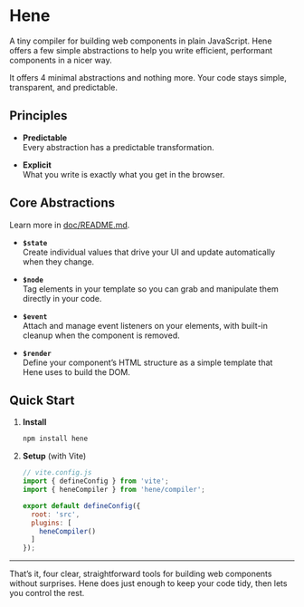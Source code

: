 # Hene

A tiny compiler for building web components in plain JavaScript. Hene offers a few simple abstractions to help you write efficient, performant components in a nicer way.

It offers 4 minimal abstractions and nothing more. Your code stays simple, transparent, and predictable.


## Principles

- **Predictable**  
  Every abstraction has a predictable transformation.

- **Explicit**  
  What you write is exactly what you get in the browser.


## Core Abstractions

Learn more in [doc/README.md](doc/README.md).

- **`$state`**  
  Create individual values that drive your UI and update automatically when they change.

- **`$node`**  
  Tag elements in your template so you can grab and manipulate them directly in your code.

- **`$event`**  
  Attach and manage event listeners on your elements, with built-in cleanup when the component is removed.

- **`$render`**  
  Define your component’s HTML structure as a simple template that Hene uses to build the DOM.


## Quick Start

1. **Install**

   ```bash
   npm install hene
   ```

2. **Setup** (with Vite)

   ```js
   // vite.config.js
   import { defineConfig } from 'vite';
   import { heneCompiler } from 'hene/compiler';

   export default defineConfig({
     root: 'src',
     plugins: [
       heneCompiler()
     ]
   });
   ```

---

That’s it, four clear, straightforward tools for building web components without surprises. Hene does just enough to keep your code tidy, then lets you control the rest.
